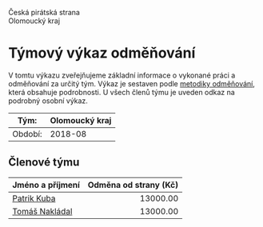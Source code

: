 Česká pirátská strana  
Olomoucký kraj

Týmový výkaz odměňování
===========================

V tomtu výkazu zveřejňujeme základní informace o vykonané práci a odměňování
za určitý tým. Výkaz je sestaven podle [metodiky odměňování][metodika],
která obsahuje podrobnosti. U všech členů týmu je uveden odkaz na podrobný osobní výkaz.

Tým:                     | Olomoucký kraj
-----------------------  | --------------------
Období:                  | 2018-08

Členové týmu
--------------

| Jméno a příjmení                  |   Odměna od strany (Kč) |
|:----------------------------------|------------------------:|
| [Patrik Kuba](patrik-kuba/)       |                13000.00 |
| [Tomáš Nakládal](tomas-nakladal/) |                13000.00 |


[metodika]: https://redmine.pirati.cz/projects/po/wiki/Odmenovani
